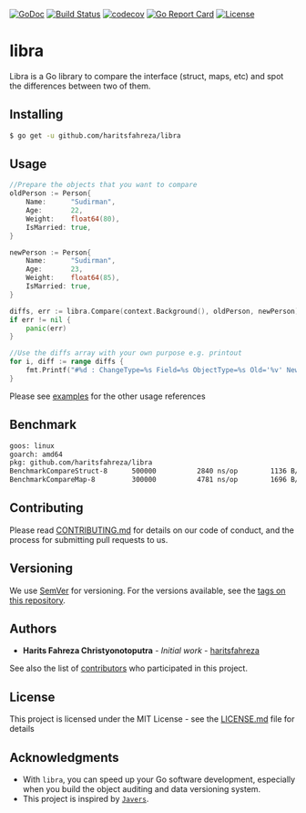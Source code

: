 [![GoDoc](https://godoc.org/github.com/haritsfahreza/libra?status.svg)](https://godoc.org/github.com/haritsfahreza/libra)
[![Build Status](https://travis-ci.org/haritsfahreza/libra.svg?branch=master)](https://travis-ci.org/haritsfahreza/libra)
[![codecov](https://codecov.io/gh/haritsfahreza/libra/branch/master/graph/badge.svg)](https://codecov.io/gh/haritsfahreza/libra)
[![Go Report Card](https://goreportcard.com/badge/github.com/haritsfahreza/libra)](https://goreportcard.com/report/github.com/haritsfahreza/libra)
[![License](https://img.shields.io/badge/license-MIT-blue.svg)](LICENSE)

# libra
Libra is a Go library to compare the interface (struct, maps, etc) and spot the differences between two of them.

## Installing
```sh
$ go get -u github.com/haritsfahreza/libra
```

## Usage
```go
//Prepare the objects that you want to compare
oldPerson := Person{
	Name:      "Sudirman",
	Age:       22,
	Weight:    float64(80),
	IsMarried: true,
}

newPerson := Person{
	Name:      "Sudirman",
	Age:       23,
	Weight:    float64(85),
	IsMarried: true,
}

diffs, err := libra.Compare(context.Background(), oldPerson, newPerson)
if err != nil {
	panic(err)
}

//Use the diffs array with your own purpose e.g. printout
for i, diff := range diffs {
	fmt.Printf("#%d : ChangeType=%s Field=%s ObjectType=%s Old='%v' New='%v'\n", i, diff.ChangeType, diff.Field, diff.ObjectType, diff.Old, diff.New)
}
```
Please see [examples](https://godoc.org/github.com/haritsfahreza/libra#ex-Compare--Struct) for the other usage references

## Benchmark
```sh
goos: linux
goarch: amd64
pkg: github.com/haritsfahreza/libra
BenchmarkCompareStruct-8   	  500000	      2840 ns/op	    1136 B/op	      31 allocs/op
BenchmarkCompareMap-8      	  300000	      4781 ns/op	    1696 B/op	      54 allocs/op
```

## Contributing

Please read [CONTRIBUTING.md](https://github.com/haritsfahreza/libra/blob/master/CODE_OF_CONDUCT.md) for details on our code of conduct, and the process for submitting pull requests to us.

## Versioning

We use [SemVer](http://semver.org/) for versioning. For the versions available, see the [tags on this repository](https://github.com/haritsfahreza/libra/tags). 

## Authors

* **Harits Fahreza Christyonotoputra** - *Initial work* - [haritsfahreza](https://github.com/haritsfahreza)

See also the list of [contributors](https://github.com/haritsfahreza/libra/contributors) who participated in this project.

## License

This project is licensed under the MIT License - see the [LICENSE.md](LICENSE.md) file for details

## Acknowledgments

* With `libra`, you can speed up your Go software development, especially when you build the object auditing and data versioning system.
* This project is inspired by [`Javers`](https://javers.org).
